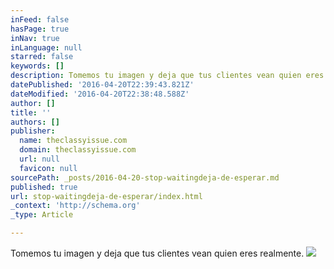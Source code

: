 ```yaml
---
inFeed: false
hasPage: true
inNav: true
inLanguage: null
starred: false
keywords: []
description: Tomemos tu imagen y deja que tus clientes vean quien eres realmente.
datePublished: '2016-04-20T22:39:43.821Z'
dateModified: '2016-04-20T22:38:48.588Z'
author: []
title: ''
authors: []
publisher:
  name: theclassyissue.com
  domain: theclassyissue.com
  url: null
  favicon: null
sourcePath: _posts/2016-04-20-stop-waitingdeja-de-esperar.md
published: true
url: stop-waitingdeja-de-esperar/index.html
_context: 'http://schema.org'
_type: Article

---
```

Tomemos tu imagen y deja que tus clientes vean quien eres realmente.
![](http://49.media.tumblr.com/bc1cc24b565bd9ebe0ba5d35124b4e37/tumblr_mzw84j8uCq1s7trmio1_r3_400.gif)